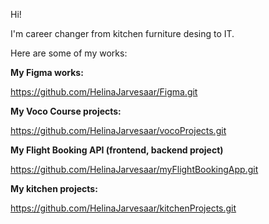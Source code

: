 Hi! 

I'm career changer from kitchen furniture desing to IT.

Here are some of my works: 

**My Figma works:**

https://github.com/HelinaJarvesaar/Figma.git


**My Voco Course projects:**

https://github.com/HelinaJarvesaar/vocoProjects.git


**My Flight Booking API (frontend, backend project)**

https://github.com/HelinaJarvesaar/myFlightBookingApp.git


**My kitchen projects:**

https://github.com/HelinaJarvesaar/kitchenProjects.git


<!---
HelinaJarvesaar/HelinaJarvesaar is a ✨ special ✨ repository because its `README.md` (this file) appears on your GitHub profile.
You can click the Preview link to take a look at your changes.
--->
